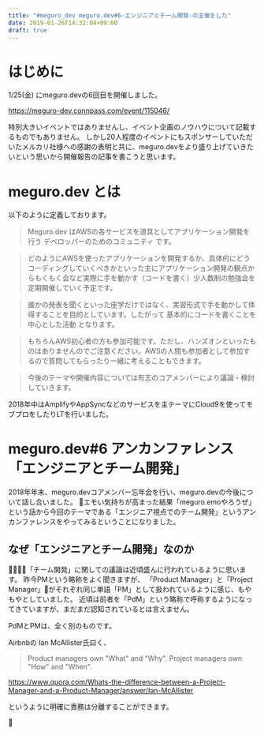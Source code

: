 ```yaml
---
title: "#meguro_dev meguro.dev#6-エンジニアとチーム開発-の主催をした"
date: 2019-01-26T14:32:04+09:00
draft: true
---
```


# はじめに

1/25(金) にmeguro.devの6回目を開催しました。

https://meguro-dev.connpass.com/event/115046/

特別大きいイベントではありませんし、イベント企画のノウハウについて記載するものでもありません。
しかし20人程度のイベントにもスポンサーしていただいたメルカリ社様への感謝の表明と共に、meguro.devをより盛り上げていきたいという思いから開催報告の記事を書こうと思います。

# meguro.dev とは

以下のように定義しております。

> Meguro.dev はAWSの各サービスを道具としてアプリケーション開発を行う デベロッパーのためのコミュニティ です。

> どのようにAWSを使ったアプリケーションを開発するか、具体的にどうコーディングしていくべきかといった主にアプリケーション開発の観点からもくもく会など実際に手を動かす（コードを書く）少人数制の勉強会を定期開催していく予定です。

> 誰かの発表を聞くといった座学だけではなく、実習形式で手を動かして体得することを目的としています。したがって 基本的にコードを書くことを中心とした活動 となります。

> もちろんAWS初心者の方も参加可能です。ただし、ハンズオンといったものはありませんのでご注意ください。AWSの人間も参加者として参加するので質問してもらったり一緒に考えることもできます。

> 今後のテーマや開催内容については有志のコアメンバーにより議論・検討していきます。

2018年中はAmplifyやAppSyncなどのサービスを主テーマにCloud9を使ってモブプロをしたりLTを行いました。

# meguro.dev#6 アンカンファレンス「エンジニアとチーム開発」

2018年年末、meguro.devコアメンバー忘年会を行い、meguro.devの今後について話し合いました。
エモい気持ちが高まった結果「meguro.emoやろうぜ」という話から今回のテーマである「エンジニア視点でのチーム開発」というアンカンファレンスをやってみるということになりました。

## なぜ「エンジニアとチーム開発」なのか

「チーム開発」に関しての議論は近頃盛んに行われているように思います。
昨今PMという略称をよく聞きますが、
「Product Manager」と「Project Manager」がそれぞれ同じ単語「PM」として扱われているように感じ、もやもやとしていました。
近頃は前者を「PdM」という略称で呼称するようになってきていますが、まだまだ認知されているとは言えません。

PdMとPMは、全く別のものです。

Airbnbの Ian McAllister氏曰く、

> Product managers own "What" and "Why".
> Project managers own "How" and "When". 

https://www.quora.com/Whats-the-difference-between-a-Project-Manager-and-a-Product-Manager/answer/Ian-McAllister

というように明確に責務は分離することができます。





